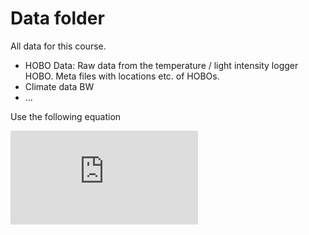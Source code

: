 # Data folder
All data for this course.

* HOBO Data: Raw data from the temperature / light intensity logger HOBO. Meta files with locations etc. of HOBOs.
* Climate data BW
* ...

Use the following equation 

![](https://latex.codecogs.com/gif.latex?x%5E%7B123%7D%20%3D%20%5Cfrac%7B2%7D%7B5b%7D)
